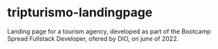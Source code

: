 # tripturismo-landingpage

Landing page for a tourism agency, developed as part of the Bootcamp Spread Fullstack Developer, ofered by DIO, on june of 2022.

